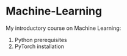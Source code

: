 # Machine-Learning
My introductory course on Machine Learning:
1. Python prerequisites
2. PyTorch installation
